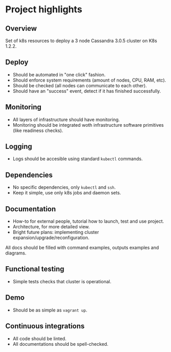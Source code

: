 # Project highlights

## Overview

Set of k8s resources to deploy a 3 node Cassandra 3.0.5 cluster on K8s 1.2.2.

## Deploy

* Should be automated in "one click" fashion.
* Should enforce system requirements (amount of nodes, CPU, RAM, etc).
* Should be checked (all nodes can communicate to each other).
* Should have an "success" event, detect if it has finished successfully.

## Monitoring

* All layers of infrastructure should have monitoring.
* Monitoring should be integrated woth infrastructure software primitives (like readiness checks).

## Logging

* Logs should be accesible using standard `kubectl` commands.

## Dependencies

* No specific dependencies, only `kubectl` and `ssh`.
* Keep it simple, use only k8s jobs and daemon sets.

## Documentation

* How-to for external people, tutorial how to launch, test and use project.
* Architecture, for more detailed view.
* Bright future plans: implementing cluster expansion/upgrade/reconfiguration.

All docs should be filled with command examples, outputs examples and diagrams.

## Functional testing

* Simple tests checks that cluster is operational.

## Demo

* Should be as simple as `vagrant up`.

## Continuous integrations

* All code should be linted.
* All documentations should be spell-checked.

